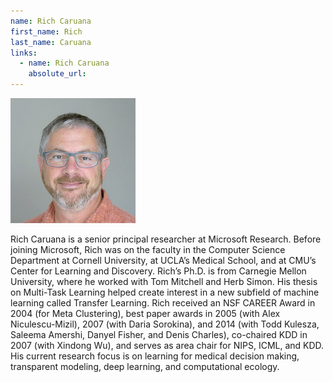 ```yaml
---
name: Rich Caruana
first_name: Rich
last_name: Caruana
links:
  - name: Rich Caruana
    absolute_url: 
---
```


<img src="/assets/images/rcaruana.jpg" alt="Rich Caruana" width="200"/>

Rich Caruana is a senior principal researcher at Microsoft Research. Before joining Microsoft, Rich was on the faculty in the Computer Science Department at Cornell University, at UCLA’s Medical School, and at CMU’s Center for Learning and Discovery.  Rich’s Ph.D. is from Carnegie Mellon University, where he worked with Tom Mitchell and Herb Simon.  His thesis on Multi-Task Learning helped create interest in a new subfield of machine learning called Transfer Learning.  Rich received an NSF CAREER Award in 2004 (for Meta Clustering), best paper awards in 2005 (with Alex Niculescu-Mizil), 2007 (with Daria Sorokina), and 2014 (with Todd Kulesza, Saleema Amershi, Danyel Fisher, and Denis Charles), co-chaired KDD in 2007 (with Xindong Wu), and serves as area chair for NIPS, ICML, and KDD.  His current research focus is on learning for medical decision making, transparent modeling, deep learning, and computational ecology.